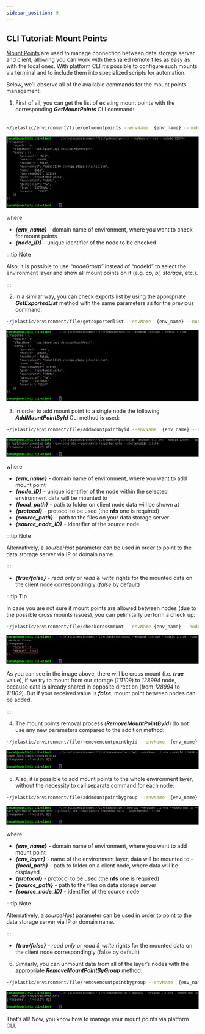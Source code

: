 ```yaml
---
sidebar_position: 9
---
```


## CLI Tutorial: Mount Points

[Mount Points]( /docs/Data%20Storage%20Container/Data%20Sharing/Mount%20Points) are used to manage connection between data storage server and client, allowing you can work with the shared remote files as easy as with the local ones. With platform CLI it’s possible to configure such mounts via terminal and to include them into specialized scripts for automation.

Below, we’ll observe all of the available commands for the mount points management.

1. First of all, you can get the list of existing mount points with the corresponding **_GetMountPoints_** CLI command:

```bash

~/jelastic/environment/file/getmountpoints --envName  {env_name} --nodeId  {node_ID}

```

<div style={{
    display:'flex',
    justifyContent: 'center',
    margin: '0 0 1rem 0'
}}>

![Locale Dropdown](./img/MountPoints/1.png)

</div>

where

- **_{env_name}_** - domain name of environment, where you want to check for mount points
- **_{node_ID}_** - unique identifier of the node to be checked

:::tip Note

Also, it is possible to use _“nodeGroup”_ instead of “nodeId” to select the environment layer and show all mount points on it (e.g. _cp, bl, storage_, etc.).

:::

2. In a similar way, you can check exports list by using the appropriate **_GetExportedList_** method with the same parameters as for the previous command:

```bash
~/jelastic/environment/file/getexportedlist --envName  {env_name} --nodeId  {node_ID}
```

<div style={{
    display:'flex',
    justifyContent: 'center',
    margin: '0 0 1rem 0'
}}>

![Locale Dropdown](./img/MountPoints/2.png)

</div>

3. In order to add mount point to a single node the following **_AddMountPointById_** CLI method is used:

```bash
~/jelastic/environment/file/addmountpointbyid --envName  {env_name} --nodeId  {node_ID} --path  {local_path} --protocol  {protocol} --sourcePath  {source_path} --sourceNodeId  {source_node_ID} --readOnly {true/false}
```

<div style={{
    display:'flex',
    justifyContent: 'center',
    margin: '0 0 1rem 0'
}}>

![Locale Dropdown](./img/MountPoints/3.png)

</div>

where

- **_{env_name}_** - domain name of environment, where you want to add mount point
- **_{node_ID}_** - unique identifier of the node within the selected environment data will be mounted to
- **_{local_path}_** - path to folder on client node data will be shown at
- **_{protocol}_** - protocol to be used (the **nfs** one is required)
- **_{source_path}_** - path to the files on your data storage server
- **_{source_node_ID}_** - identifier of the source node

:::tip Note

Alternatively, a _sourceHost_ parameter can be used in order to point to the data storage server via IP or domain name.

:::

- **_{true/false}_** - _read only_ or _read & write_ rights for the mounted data on the client node correspondingly (_false_ by default)

:::tip Tip

In case you are not sure if mount points are allowed between nodes (due to the possible cross mounts issues), you can pelimitarly perform a check up:

```bash
~/jelastic/environment/file/checkcrossmount --envName {env_name} --nodeId {env_name} --sourceNodeId {source_node_ID}
```

<div style={{
    display:'flex',
    justifyContent: 'center',
    margin: '0 0 1rem 0'
}}>

![Locale Dropdown](./img/MountPoints/4.png)

</div>

As you can see in the image above, there will be cross mount (i.e. **_true_** value), if we try to mount from our storage (_111109_) to _128994_ node, because data is already shared in opposite direction (from _128994_ to _111109_). But if your received value is **_false_**, mount point between nodes can be added.

:::

4. The mount points removal process (**_RemoveMountPointById_**) do not use any new parameters compared to the addition method:

```bash
~/jelastic/environment/file/removemountpointbyid --envName  {env_name} --nodeId  {node_ID} --path  {local_path}
```

<div style={{
    display:'flex',
    justifyContent: 'center',
    margin: '0 0 1rem 0'
}}>

![Locale Dropdown](./img/MountPoints/5.png)

</div>

5. Also, it is possible to add mount points to the whole environment layer, without the necessity to call separate command for each node:

```bash
~/jelastic/environment/file/addmountpointbygroup --envName  {env_name} --nodeGroup  {env_layer} --path  {local_path} --protocol  {protocol} --sourcePath  {source_path} --sourceNodeId  {source_node_ID} --readOnly {true/false}
```

<div style={{
    display:'flex',
    justifyContent: 'center',
    margin: '0 0 1rem 0'
}}>

![Locale Dropdown](./img/MountPoints/6.png)

</div>

where

- **_{env_name}_** - domain name of environment, where you want to add mount point
- **_{env_layer}_** - name of the environment layer, data will be mounted to -**_{local_path}_** - path to folder on a client node, where data will be displayed
- **_{protocol}_** - protocol to be used (the **nfs** one is required)
- **_{source_path}_** - path to the files on data storage server
- **_{source_node_ID}_** - identifier of the source node

:::tip Note

Alternatively, a _sourceHost_ parameter can be used in order to point to the data storage server via IP or domain name.

:::

- **_{true/false}_** - _read only_ or _read & write_ rights for the mounted data on the client node correspondingly (false by default)

6. Similarly, you can unmount data from all of the layer’s nodes with the appropriate **_RemoveMountPointByGroup_** method:

```bash
~/jelastic/environment/file/removemountpointbygroup --envName  {env_name} --nodeGroup  {env_layer} --path  {local_path}
```

<div style={{
    display:'flex',
    justifyContent: 'center',
    margin: '0 0 1rem 0'
}}>

![Locale Dropdown](./img/MountPoints/7.png)

</div>

That’s all! Now, you know how to manage your mount points via platform CLI.
